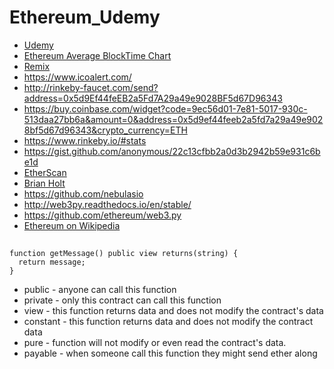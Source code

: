 # Ethereum_Udemy
* [Udemy](https://www.udemy.com/ethereum-and-solidity-the-complete-developers-guide/learn/v4/t/lecture/8953560?start=0)
* [Ethereum Average BlockTime Chart](https://etherscan.io/chart/blocktime)
* [Remix](http://remix.ethereum.org/#optimize=false&version=soljson-v0.4.19+commit.c4cbbb05.js)
* https://www.icoalert.com/       
* http://rinkeby-faucet.com/send?address=0x5d9Ef44feEB2a5Fd7A29a49e9028BF5d67D96343
* https://buy.coinbase.com/widget?code=9ec56d01-7e81-5017-930c-513daa27bb6a&amount=0&address=0x5d9ef44feeb2a5fd7a29a49e9028bf5d67d96343&crypto_currency=ETH
* https://www.rinkeby.io/#stats
* https://gist.github.com/anonymous/22c13cfbb2a0d3b2942b59e931c6be1d
* [EtherScan](https://etherscan.io/)
* [Brian Holt](https://eventil.com/users/btholt)
* https://github.com/nebulasio
* http://web3py.readthedocs.io/en/stable/
* https://github.com/ethereum/web3.py
* [Ethereum on Wikipedia](https://en.wikipedia.org/wiki/Ethereum#Programming_languages)


##

```solidity
function getMessage() public view returns(string) {
  return message;
}
```

* public - anyone can call this function
* private - only this contract can call this function
* view - this function returns data and does not modify the contract's data
* constant - this function returns data and does not modify the contract data
* pure - function will not modify or even read the contract's data.
* payable - when someone call this function they might send ether along


